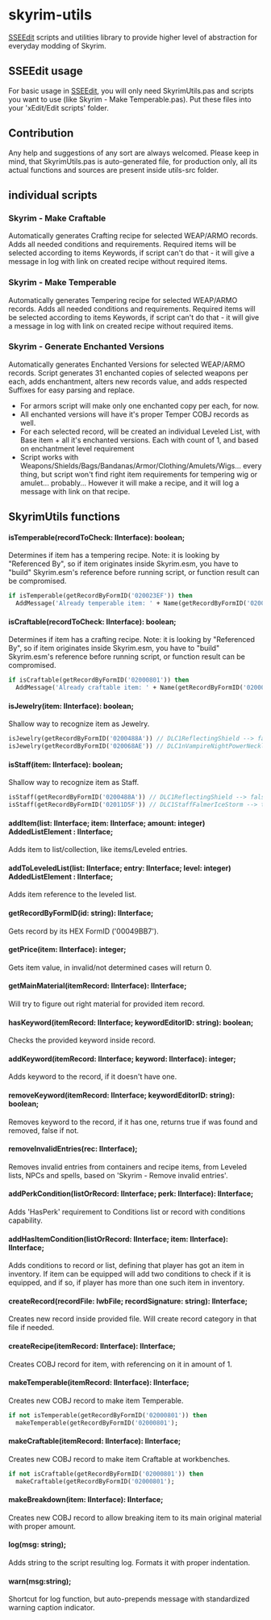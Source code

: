 # skyrim-utils
[SSEEdit](http://www.nexusmods.com/skyrimspecialedition/mods/164/?) scripts and utilities library to provide higher level of abstraction for everyday modding of Skyrim.

## SSEEdit usage
For basic usage in [SSEEdit](http://www.nexusmods.com/skyrimspecialedition/mods/164/?), you will only need SkyrimUtils.pas and scripts you want to use (like Skyrim - Make Temperable.pas). Put these files into your 'xEdit/Edit scripts' folder.

## Contribution
Any help and suggestions of any sort are always welcomed. Please keep in mind, that SkyrimUtils.pas is auto-generated file, for production only, all its actual functions and sources are present inside utils-src folder.

## individual scripts
### Skyrim - Make Craftable
Automatically generates Crafting recipe for selected WEAP/ARMO records. Adds all needed conditions and requirements. Required items will be selected according to items Keywords, if script can't do that - it will give a message in log with link on created recipe without required items.

### Skyrim - Make Temperable
Automatically generates Tempering recipe for selected WEAP/ARMO records. Adds all needed conditions and requirements. Required items will be selected according to items Keywords, if script can't do that - it will give a message in log with link on created recipe without required items.

### Skyrim - Generate Enchanted Versions
Automatically generates Enchanted Versions for selected WEAP/ARMO records.
Script generates 31 enchanted copies of selected weapons per each, adds enchantment, alters new records value, and adds respected Suffixes for easy parsing and replace.
* For armors script will make only one enchanted copy per each, for now.
* All enchanted versions will have it's proper Temper COBJ records as well.
* For each selected record, will be created an individual Leveled List, with Base item + all it's enchanted versions. Each with count of 1, and based on enchantment level requirement
* Script works with Weapons/Shields/Bags/Bandanas/Armor/Clothing/Amulets/Wigs... every thing, but script won't find right item requirements for tempering wig or amulet... probably... However it will make a recipe, and it will log a message with link on that recipe.

## SkyrimUtils functions
#### isTemperable(recordToCheck: IInterface): boolean;
Determines if item has a tempering recipe. Note: it is looking by "Referenced By", so if item originates inside Skyrim.esm, you have to "build" Skyrim.esm's reference before running script, or function result can be compromised.
``` pascal
if isTemperable(getRecordByFormID('020023EF')) then
  AddMessage('Already temperable item: ' + Name(getRecordByFormID('020023EF')));
```
#### isCraftable(recordToCheck: IInterface): boolean;
Determines if item has a crafting recipe. Note: it is looking by "Referenced By", so if item originates inside Skyrim.esm, you have to "build" Skyrim.esm's reference before running script, or function result can be compromised.
``` pascal
if isCraftable(getRecordByFormID('02000801')) then
  AddMessage('Already craftable item: ' + Name(getRecordByFormID('02000801')));
```
#### isJewelry(item: IInterface): boolean;
Shallow way to recognize item as Jewelry.
``` pascal
isJewelry(getRecordByFormID('0200488A')) // DLC1ReflectingShield --> false
isJewelry(getRecordByFormID('020068AE')) // DLC1nVampireNightPowerNecklaceBats --> true
```
#### isStaff(item: IInterface): boolean;
Shallow way to recognize item as Staff.
``` pascal
isStaff(getRecordByFormID('0200488A')) // DLC1ReflectingShield --> false
isStaff(getRecordByFormID('02011D5F')) // DLC1StaffFalmerIceStorm --> true
```

#### addItem(list: IInterface; item: IInterface; amount: integer) AddedListElement : IInterface;
Adds item to list/collection, like items/Leveled entries.

#### addToLeveledList(list: IInterface; entry: IInterface; level: integer) AddedListElement : IInterface;
Adds item reference to the leveled list.

#### getRecordByFormID(id: string): IInterface;
Gets record by its HEX FormID ('00049BB7').
#### getPrice(item: IInterface): integer;
Gets item value, in invalid/not determined cases will return 0.
#### getMainMaterial(itemRecord: IInterface): IInterface;
Will try to figure out right material for provided item record.

#### hasKeyword(itemRecord: IInterface; keywordEditorID: string): boolean;
Checks the provided keyword inside record.
#### addKeyword(itemRecord: IInterface; keyword: IInterface): integer;
Adds keyword to the record, if it doesn't have one.
#### removeKeyword(itemRecord: IInterface; keywordEditorID: string): boolean;
Removes keyword to the record, if it has one, returns true if was found and removed, false if not.

#### removeInvalidEntries(rec: IInterface);
Removes invalid entries from containers and recipe items, from Leveled lists, NPCs and spells, based on 'Skyrim - Remove invalid entries'.

#### addPerkCondition(listOrRecord: IInterface; perk: IInterface): IInterface;
Adds 'HasPerk' requirement to Conditions list or record with conditions capability.
#### addHasItemCondition(listOrRecord: IInterface; item: IInterface): IInterface;
Adds conditions to record or list, defining that player has got an item in inventory. If item can be equipped will add two conditions to check if it is equipped, and if so, if player has more than one such item in inventory.

#### createRecord(recordFile: IwbFile; recordSignature: string): IInterface;
Creates new record inside provided file. Will create record category in that file if needed.
#### createRecipe(itemRecord: IInterface): IInterface;
Creates COBJ record for item, with referencing on it in amount of 1.

#### makeTemperable(itemRecord: IInterface): IInterface;
Creates new COBJ record to make item Temperable.
```pascal
if not isTemperable(getRecordByFormID('02000801')) then
  makeTemperable(getRecordByFormID('02000801');
```
#### makeCraftable(itemRecord: IInterface): IInterface;
Creates new COBJ record to make item Craftable at workbenches.
```pascal
if not isCraftable(getRecordByFormID('02000801')) then
  makeCraftable(getRecordByFormID('02000801');
```
#### makeBreakdown(item: IInterface): IInterface;
Creates new COBJ record to allow breaking item to its main original material with proper amount.

#### log(msg: string);
Adds string to the script resulting log. Formats it with proper indentation.
#### warn(msg:string);
Shortcut for log function, but auto-prepends message with standardized warning caption indicator.
